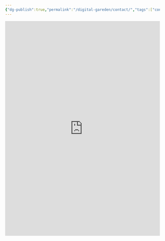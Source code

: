 ```yaml
---
{"dg-publish":true,"permalink":"/digital-gareden/contact/","tags":["contact"],"noteIcon":"","created":"Monday 7th October 2024","updated":["Monday 7th October 2024"]}
---
```


<iframe src="https://book.morgen.so/panrada" width="100%" height="700px" style="border: none"></iframe>
